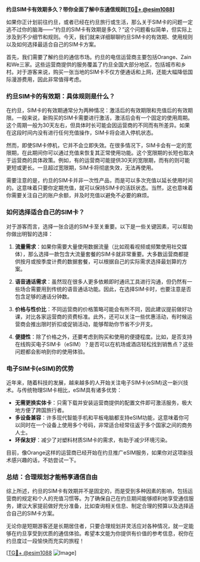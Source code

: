 **约旦SIM卡有效期多久？带你全面了解中东通信规则[[TG💪+ @esim1088](https://t.me/s/esim1088)]**

如果你正计划前往约旦，或者已经在约旦旅行或生活，那么关于SIM卡的问题一定逃不过你的脑海——“约旦的SIM卡有效期是多久？”这个问题看似简单，但实际上涉及到不少细节和规则。今天，我们就来详细聊聊约旦SIM卡的有效期、使用规则以及如何选择最适合自己的SIM卡方案。

首先，我们需要了解约旦的通信市场。约旦的电信运营商主要包括Orange、Zain和We三家。这些运营商提供的服务覆盖了约旦全国大部分地区，包括城市和乡村。对于游客来说，购买一张当地的SIM卡不仅方便通话和上网，还能大幅降低国际漫游费用，因此非常值得考虑。

### **约旦SIM卡的有效期：具体规则是什么？**

在约旦，SIM卡的有效期通常分为两种情况：激活后的有效期限和充值后的有效期限。一般来说，新购买的SIM卡需要进行激活，激活后会有一个固定的使用周期。这个周期一般为30天左右，但具体时长可能会因运营商的不同而有所差异。如果在这段时间内没有进行任何充值操作，SIM卡将会进入停机状态。

然而，即使SIM卡停机，它并不会立即失效。在很多情况下，SIM卡会有一定的宽限期，在此期间你可以通过充值来恢复其正常使用功能。这个宽限期的长短也取决于运营商的具体政策。例如，有的运营商可能提供30天的宽限期，而有的则可能更短或更长。一旦超过宽限期，SIM卡将彻底失效，无法再使用。

需要注意的是，约旦的SIM卡并非一次性产品，而是可以多次充值以延长使用时间的。这意味着只要你定期充值，就可以保持SIM卡的活跃状态。当然，这也意味着你需要关注自己的账户余额，并及时充值以避免不必要的麻烦。

### **如何选择适合自己的SIM卡？**

对于游客而言，选择一张合适的SIM卡至关重要。以下是一些关键因素，可以帮助你做出明智的选择：

1. **流量需求**：如果你需要大量使用数据流量（比如观看视频或频繁使用社交媒体），那么选择一款包含大流量套餐的SIM卡就非常重要。大多数运营商都提供按月或按季度计费的数据套餐，可以根据自己的实际需求选择最划算的方案。

2. **语音通话需求**：虽然现在很多人更多依赖即时通讯工具进行沟通，但仍然有一些场合需要用到传统的语音通话功能。因此，在选择SIM卡时，也要注意是否包含足够的通话分钟数。

3. **价格与性价比**：不同运营商的价格策略可能会有所不同，因此建议提前做好功课，对比各家运营商的资费标准。此外，还可以关注一些优惠活动，有时候运营商会推出限时折扣或促销活动，能够帮助你节省不少开支。

4. **便捷性**：除了价格之外，还要考虑到购买和使用的便捷程度。比如，是否支持在线购买电子SIM卡（eSIM）？是否可以在机场或酒店轻松找到销售点？这些问题都会影响到你的使用体验。

### **电子SIM卡(eSIM)的优势**

近年来，随着科技的发展，越来越多的人开始关注电子SIM卡(eSIM)这一新兴技术。与传统物理SIM卡相比，eSIM具有诸多优势：

- **无需更换实体卡**：只需下载并安装运营商提供的配置文件即可激活服务，极大地方便了跨国旅行者。
- **多设备兼容**：许多现代智能手机和平板电脑都支持eSIM功能，这意味着你可以同时在一个设备上使用多个号码，非常适合经常往返于多个国家之间的商务人士。
- **环保友好**：减少了对塑料材质SIM卡的需求，有助于减少环境污染。

目前，像Orange这样的运营商已经开始在约旦推广eSIM服务，如果你对这项新技术感兴趣的话，不妨尝试一下。

### **总结：合理规划才能畅享通信自由**

综上所述，约旦的SIM卡有效期并不是固定的，而是受到多种因素的影响，包括运营商的规定和个人的充值习惯等。为了确保自己在约旦期间能够顺利地享受通信服务，建议大家提前做好充分准备，比如查询相关信息、制定合理的预算以及选择适合自己的SIM卡方案。

无论你是短期游客还是长期居住者，只要合理规划并灵活应对各种情况，就一定能够在约旦享受到优质的通信体验。希望本文能为你提供有价值的参考信息，祝你在约旦度过一段愉快而充实的旅程！

[[TG💪+ @esim1088](https://t.me/s/esim1088) ![Image](https://i.postimg.cc/4NQfJmqS/Snipaste-2025-05-13-00-14-12.png)]
